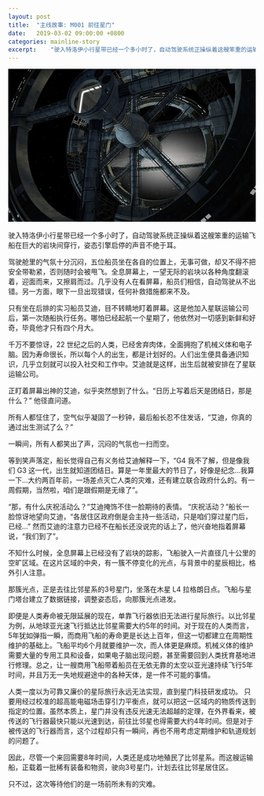 ```yaml
---
layout: post
title:  "主线故事: M001 前往星门"
date:   2019-03-02 09:00:00 +0800
categories: mainline-story
excerpt:    "驶入特洛伊小行星带已经一个多小时了，自动驾驶系统正操纵着这艘笨重的运输飞船在巨大的岩块间穿行，姿态引擎启停的声音不绝于耳..."
---
```


![title-image](/assets/space-station.jpg)

驶入特洛伊小行星带已经一个多小时了，自动驾驶系统正操纵着这艘笨重的运输飞船在巨大的岩块间穿行，姿态引擎启停的声音不绝于耳。  

驾驶舱里的气氛十分沉闷，五位船员坐在各自的位置上，无事可做，却又不得不把安全带勒紧，否则随时会被甩飞。全息屏幕上，一望无际的岩块以各种角度翻滚着，迎面而来，又擦肩而过。几乎没有人在看屏幕，船员们相信，自动驾驶从不出错。另一方面，眼下一旦出现错误，任何补救措施都来不及。

只有坐在后排的实习船员艾迪，目不转睛地盯着屏幕。这是他加入星联运输公司后，第一次随船执行任务。哪怕已经起航一个星期了，他依然对一切感到新鲜和好奇，毕竟他才只有四个月大。  

千万不要惊讶，22 世纪之后的人类，已经舍弃肉体，全面拥抱了机械义体和电子脑。因为寿命很长，所以每个人的出生，都是计划好的。人们出生便具备通识知识，几乎立刻就可以投入社交和工作中。艾迪就是这样，出生后就被安排在了星联运输公司。

正盯着屏幕出神的艾迪，似乎突然想到了什么。“日历上写着后天是团结日，那是什么？” 他径直问道。

所有人都怔住了，空气似乎凝固了一秒钟，最后船长忍不住发话，“艾迪，你真的通过出生测试了么？”

一瞬间，所有人都笑出了声，沉闷的气氛也一扫而空。

等到笑声落定，船长觉得自己有义务给艾迪解释一下，“G4 我不了解，但是像我们 G3 这一代，出生就知道团结日。算是一年里最大的节日了，好像是纪念...我算一下...大约两百年前，一场差点灭亡人类的灾难，还有建立联合政府什么的。有一周假期，当然啦，咱们是跟假期是无缘了”。

“那，有什么庆祝活动么？”艾迪掩饰不住一脸期待的表情。  “庆祝活动？”船长一脸惊讶地望向艾迪，“各居住区政府倒是会主持一些活动，只是咱们穿过星门后，已经...”  然而艾迪的注意力已经不在船长还没说完的话上了，他兴奋地指着屏幕说，“我们到了”。

不知什么时候，全息屏幕上已经没有了岩块的踪影，飞船驶入一片直径几十公里的空旷区域。在这片区域的中央，有一簇不停变化的光点，与背景中的星辰相比，格外引人注意。

那簇光点，正是去往比邻星系的3号星门，坐落在木星 L4 拉格朗日点。飞船与星门塔台建立了数据链接，调整姿态后，向那簇光点进发。 

即便是人类寿命被无限延展的现在，单靠飞行器依旧无法进行星际旅行。以比邻星为例，从地球亚光速飞行抵达比邻星需要大约5年的时间。对于现在的人类而言，5年犹如弹指一瞬，而商用飞船的寿命更是长达上百年，但这一切都建立在周期性维护的基础上。飞船平均6个月就要维护一次，而人体更是麻烦。机械义体的维护需要大量的专用工具和设备，如果电子脑出现问题，甚至需要回到人类抚育基地进行修理。总之，让一艘商用飞船带着船员在无依无靠的太空以亚光速持续飞行5年时间，并且万无一失地规避途中的各种天体，是一件不可能的事情。

人类一度以为可靠又廉价的星际旅行永远无法实现，直到星门科技研发成功。  只要用经过校准的超高能电磁场击穿引力平衡点，就可以把这一区域内的物质传送到指定的位置。虽然本质上，星门并没有违反光速无法超越的定理，在外界看来，被传送的飞行器最快只能以光速到达，前往比邻星也得需要大约4年时间。但是对于被传送的飞行器而言，这个过程却只有一瞬间，再也不用考虑定期维护和轨道规划的问题了。

因此，尽管一个来回需要8年时间，人类还是成功地殖民了比邻星系。而这艘运输船，正载着一批稀有装备和物资，驶向3号星门，计划去往比邻星居住区。

只不过，这次等待他们的是一场前所未有的灾难。